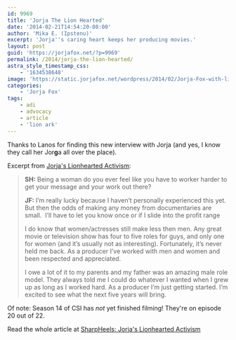 ```yaml
---
id: 9969
title: 'Jorja The Lion Hearted'
date: '2014-02-21T14:54:20-08:00'
author: 'Mika E. (Ipstenu)'
excerpt: 'Jorja''s caring heart keeps her producing movies.'
layout: post
guid: 'https://jorjafox.net/?p=9969'
permalink: /2014/jorja-the-lion-hearted/
astra_style_timestamp_css:
    - '1634538648'
image: 'https://static.jorjafox.net/wordpress/2014/02/Jorja-Fox-with-lion-960x640.jpg'
categories:
    - 'Jorja Fox'
tags:
    - adi
    - advocacy
    - article
    - 'lion ark'
---
```


Thanks to Lanos for finding this new interview with Jorja (and yes, I know they call her Jor<strong>g</strong>a all over the place).

Excerpt from <a href="http://sharpheels.com/2014/02/jorjafoxlions/">Jorja's Lionhearted Activism</a>:
<blockquote><strong>SH:</strong> Being a woman do you ever feel like you have to worker harder to get your message and your work out there?

<strong>JF:</strong> I’m really lucky because I haven’t personally experienced this yet. But then the odds of making any money from documentaries are small.  I’ll have to let you know once or if I slide into the profit range

I do know that women/actresses still make less then men. Any great movie or television show has four to five roles for guys, and only one for women (and it’s usually not as interesting). Fortunately, it’s never held me back. As a producer I’ve worked with men and women and been respected and appreciated.

I owe a lot of it to my parents and my father was an amazing male role model. They always told me I could do whatever I wanted when I grew up as long as I worked hard. As a producer I’m just getting started. I’m excited to see what the next five years will bring.</blockquote>
Of note: Season 14 of CSI has <em>not</em> yet finished filming! They're on episode 20 out of 22.

Read the whole article at <a href="http://sharpheels.com/2014/02/jorjafoxlions/">SharpHeels: Jorja's Lionhearted Activism</a>